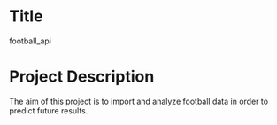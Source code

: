 # Title

football_api

# Project Description

The aim of this project is to import and analyze football data in order to predict future results.